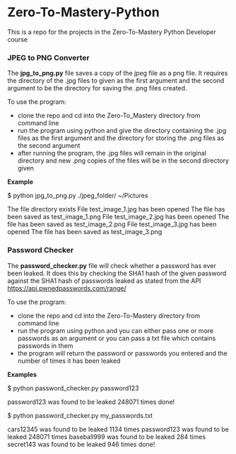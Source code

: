 # Zero-To-Mastery-Python
This is a repo for the projects in the Zero-To-Mastery Python Developer course

### JPEG to PNG Converter
The **jpg_to_png.py** file saves a copy of the jpeg file as a png file. It requires the directory of the .jpg files to given as the first argument and the second argument to be the directory for saving the .png files created.

To use the program:

- clone the repo and cd into the Zero-To_Mastery directory from command line
- run the program using python and give the directory containing the .jpg files as the first argument and the directory for storing the .png files as the second argument
- after running the program, the .jpg files will remain in the original directory and new .png copies of the files will be in the second directory given

**Example**

$ python jpg_to_png.py ./jpeg_folder/ ~/Pictures

The file directory exists
File test_image_1.jpg has been opened
The file has been saved as test_image_1.png
File test_image_2.jpg has been opened
The file has been saved as test_image_2.png
File test_image_3.jpg has been opened
The file has been saved as test_image_3.png



### Password Checker
The **password_checker.py** file will check whether a password has ever been leaked. It does this by checking the SHA1 hash of the given password against the SHA1 hash of passwords leaked as stated from the API https://api.pwnedpasswords.com/range/

To use the program:

- clone the repo and cd into the Zero-To-Mastery directory from command line
- run the program using python and you can either pass one or more passwords as an argument or you can pass a txt file which contains passwords in them
- the program will return the password or passwords you entered and the number of times it has been leaked

**Examples**

$ python password_checker.py password123

password123 was found to be leaked 248071 times
done!

$ python password_checker.py my_passwords.txt

cars12345 was found to be leaked 1134 times
password123 was found to be leaked 248071 times
baseball999 was found to be leaked 284 times
secret143 was found to be leaked 946 times
done!
